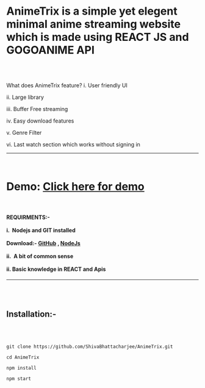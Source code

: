 <h1>AnimeTrix is a simple yet elegent minimal anime streaming website which is made using REACT JS and GOGOANIME API</h1>
<br>


<br>

What does AnimeTrix feature?
 i. User friendly UI
 
 ii. Large library 
 
 iii. Buffer Free streaming

 iv. Easy download features

 v. Genre Filter

 vi. Last watch section which works without signing in

<hr/>
<br>
 <h1>Demo:  <a href="https://animetrix.vercel.app/" target="_blank">Click here for demo</a></h1>

 <br>
 
  <h4>REQUIRMENTS:-<br><br>
  i.&nbsp; Nodejs and GIT installed <br><br>
  Download:- <a href="https://git-scm.com/downloads">GitHub</a> ,
 <a href="https://nodejs.org/en/download/"> NodeJs</a>
  <br><br>
  ii.&nbsp; A bit of common sense<br><br>
  ii. Basic knowledge in REACT and Apis</h4>
 <hr>
 <br>
 <br>
  <h2>Installation:-</h2>
  <br><br>
  

    git clone https://github.com/ShivaBhattacharjee/AnimeTrix.git
    
    cd AnimeTrix
    
    npm install
    
    npm start


